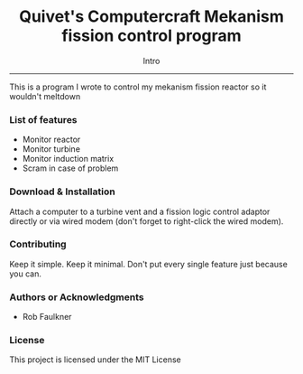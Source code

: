 <h1 align="center"> Quivet's Computercraft Mekanism fission control program </h1>

<p align="center"> Intro </p>

<hr/>

<p> This is a program I wrote to control my mekanism fission reactor so it wouldn't meltdown </p>

<h3> List of features </h3>

<ul>
  <li>Monitor reactor</li>
  <li>Monitor turbine</li>
  <li>Monitor induction matrix</li>
  <li>Scram in case of problem</li>
</ul>


<h3> Download & Installation </h3>

Attach a computer to a turbine vent and a fission logic control adaptor directly or via wired modem (don't forget to right-click the wired modem).

<h3>Contributing</h3>
Keep it simple. Keep it minimal. Don't put every single feature just because you can.

<h3>Authors or Acknowledgments</h3>
<ul>
  <li>Rob Faulkner</li>
</ul>

<h3>License</h3>

This project is licensed under the MIT License